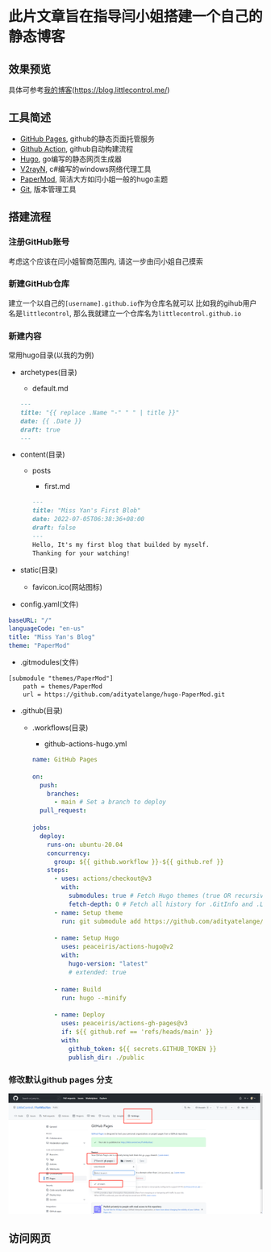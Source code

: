 # 此片文章旨在指导闫小姐搭建一个自己的静态博客

## 效果预览

具体可参考[我的博客](<https://blog.littlecontrol.me/>)(<https://blog.littlecontrol.me/>)

## 工具简述

- [GitHub Pages](https://pages.github.com/), github的静态页面托管服务
- [Github Action](https://github.com/features/actions), github自动构建流程
- [Hugo](https://gohugo.io/), go编写的静态网页生成器
- [V2rayN](https://github.com/2dust/v2rayN), c#编写的windows网络代理工具
- [PaperMod](https://github.com/adityatelange/hugo-PaperMod/), 简洁大方如闫小姐一般的hugo主题
- [Git](https://git-scm.com/), 版本管理工具

## 搭建流程

### 注册GitHub账号

考虑这个应该在闫小姐智商范围内, 请这一步由闫小姐自己摸索

### 新建GitHub仓库

建立一个以自己的`[username].github.io`作为仓库名就可以
比如我的gihub用户名是`littlecontrol`, 那么我就建立一个仓库名为`littlecontrol.github.io`

### 新建内容

常用hugo目录(以我的为例)

- archetypes(目录)
  - default.md

  ```markdown
  ---
  title: "{{ replace .Name "-" " " | title }}"
  date: {{ .Date }}
  draft: true
  ---
  ```

- content(目录)
  - posts
    - first.md

    ```markdown
    ---
    title: "Miss Yan's First Blob"
    date: 2022-07-05T06:38:36+08:00
    draft: false
    ---
    Hello, It's my first blog that builded by myself.
    Thanking for your watching!

    ```

- static(目录)
  - favicon.ico(网站图标)
- config.yaml(文件)

```yaml
baseURL: "/"
languageCode: "en-us"
title: "Miss Yan's Blog"
theme: "PaperMod"
```

- .gitmodules(文件)

```gitmodules
[submodule "themes/PaperMod"]
    path = themes/PaperMod
    url = https://github.com/adityatelange/hugo-PaperMod.git
```

- .github(目录)
  - .workflows(目录)
    - github-actions-hugo.yml

    ```yml
    name: GitHub Pages

    on:
      push:
        branches:
          - main # Set a branch to deploy
      pull_request:

    jobs:
      deploy:
        runs-on: ubuntu-20.04
        concurrency:
          group: ${{ github.workflow }}-${{ github.ref }}
        steps:
          - uses: actions/checkout@v3
            with:
              submodules: true # Fetch Hugo themes (true OR recursive)
              fetch-depth: 0 # Fetch all history for .GitInfo and .Lastmod
          - name: Setup theme
            run: git submodule add https://github.com/adityatelange/hugo-PaperMod.git  themes/PaperMod

          - name: Setup Hugo
            uses: peaceiris/actions-hugo@v2
            with:
              hugo-version: "latest"
              # extended: true

          - name: Build
            run: hugo --minify

          - name: Deploy
            uses: peaceiris/actions-gh-pages@v3
            if: ${{ github.ref == 'refs/heads/main' }}
            with:
              github_token: ${{ secrets.GITHUB_TOKEN }}
              publish_dir: ./public

    ```

### 修改默认github pages 分支

![修改默认pages发布分支](/public/images/00.png)

## 访问网页
